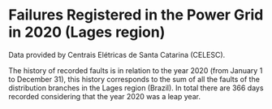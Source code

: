 # Failures Registered in the Power Grid in 2020 (Lages region)

Data provided by Centrais Elétricas de Santa Catarina (CELESC).

The history of recorded faults is in relation to the year 2020 (from January 1 to December 31), this history corresponds to the sum of all the faults of the distribution branches in the Lages region (Brazil). In total there are 366 days recorded considering that the year 2020 was a leap year.
